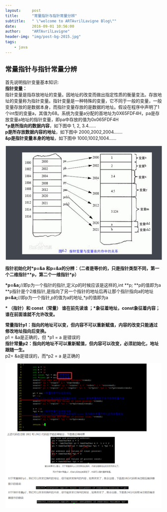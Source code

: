 ```yaml
---
layout:     post
title:      "常量指针与指针常量分辨"
subtitle:   " \"welcome to ARTAvrilLavigne Blog\""
date:       2016-09-01 10:56:00
author:     "ARTAvrilLavigne"
header-img: "img/post-bg-2015.jpg"
tags:
    - java
---
```

## 常量指针与指针常量分辨  

首先说明指针变量基本知识:  
**指针变量：**  
  指针变量是指存放地址的变量。因地址的改变而做出指定性质的衡量变法。存放地址的变量称为指针变量。指针变量是一种特殊的变量，它不同于一般的变量，一般变量存放的是数据本身，而指针变量存放的是数据的地址。假设在程序中声明了1个int型的变量a，其值为68。系统为变量a分配的首地址为0X65FDF4H，pa是存放变量a地址的指针变量，即pa中存放的值为0x065FDF4H  
**\*p是所指向的数据内容**，如下图中  1, 2, 3.4……   
**p是所存放数据内容的地址**，如下图中 2000,2002,2004…….  
**&p是指针变量本身的地址**，如下图中 1000,1002,1004……  

![](https://github.com/ARTAvrilLavigne/ARTAvrilLavigne.github.io/blob/master/img/pointer.png)  


**指针初始化时\*p=&a 和p=&a的分辨：（二者是等价的，只是指针类型不同，第一个二维指针\*\*p，第二个一维指针\*p）**  

**\*p=&a;**//即p为一个指针的指针,定义p的时候应该是这样的,int \*\*p; \*\*p的值即为a  
             \*\*p指针是个2维指针,是指向了另一个指针的地址后再让那个指针指向a的地址  
**p=&a;**//即p为一个指针,p的值为a的地址,\*p的值即为a  

**\* （指针）和 const（常量） 谁在前先读谁 ；\*象征着地址，const象征着内容；谁在前面谁就不允许改变。**  

**常量指针p1：指向的地址可以变，但内容不可以重新赋值，内容的改变只能通过修改地址指向后变换。**  
  p1 = &a是正确的，但 \*p1 = a 是错误的  
**指针常量p2：指向的地址不可以重新赋值，但内容可以改变，必须初始化，地址跟随一生。**  
  p2= &a是错误的，而\*p2 = a 是正确的  
  
![](https://github.com/ARTAvrilLavigne/ARTAvrilLavigne.github.io/blob/master/img/pointer1.png)



